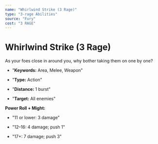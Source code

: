 ```yaml
---
name: "Whirlwind Strike (3 Rage)"
type: "3-rage Abilities"
source: "Fury"
cost: "3 RAGE"
---
```


# Whirlwind Strike (3 Rage)

As your foes close in around you, why bother taking them on one by one?


- "**Keywords:** Area, Melee, Weapon"

- "**Type:** Action"

- "**Distance:** 1 burst"

- "**Target:** All enemies"

**Power Roll + Might:**


- "11 or lower: 3 damage"

- "12–16: 4 damage; push 1"

- "17+: 7 damage; push 3"

